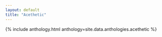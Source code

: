 ```yaml
---
layout: default
title: "Acethetic"
---
```


{% include anthology.html anthology=site.data.anthologies.acethetic %}
